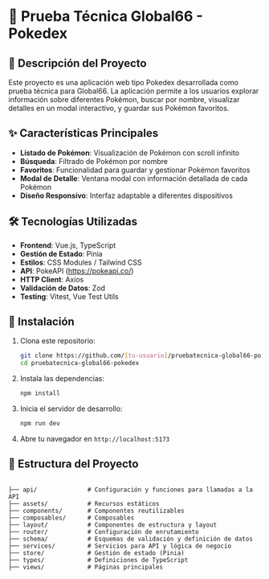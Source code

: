# 🔴 Prueba Técnica Global66 - Pokedex

## 📝 Descripción del Proyecto

Este proyecto es una aplicación web tipo Pokedex desarrollada como prueba técnica para Global66. La aplicación permite a los usuarios explorar información sobre diferentes Pokémon, buscar por nombre, visualizar detalles en un modal interactivo, y guardar sus Pokémon favoritos.

## ✨ Características Principales

- **Listado de Pokémon**: Visualización de Pokémon con scroll infinito
- **Búsqueda**: Filtrado de Pokémon por nombre
- **Favoritos**: Funcionalidad para guardar y gestionar Pokémon favoritos
- **Modal de Detalle**: Ventana modal con información detallada de cada Pokémon
- **Diseño Responsivo**: Interfaz adaptable a diferentes dispositivos

## 🛠️ Tecnologías Utilizadas

- **Frontend**: Vue.js, TypeScript
- **Gestión de Estado**: Pinia
- **Estilos**: CSS Modules / Tailwind CSS
- **API**: PokeAPI (https://pokeapi.co/)
- **HTTP Client**: Axios
- **Validación de Datos**: Zod
- **Testing**: Vitest, Vue Test Utils

## 🚀 Instalación

1. Clona este repositorio:
   ```bash
   git clone https://github.com/[tu-usuario]/pruebatecnica-global66-pokedex.git
   cd pruebatecnica-global66-pokedex
   ```

2. Instala las dependencias:
   ```bash
   npm install
   ```

3. Inicia el servidor de desarrollo:
   ```bash
   npm run dev
   ```

4. Abre tu navegador en `http://localhost:5173`

## 📂 Estructura del Proyecto

```

├── api/              # Configuración y funciones para llamadas a la API
├── assets/           # Recursos estáticos
├── components/       # Componentes reutilizables
├── composables/      # Composables
├── layout/           # Componentes de estructura y layout
├── router/           # Configuración de enrutamiento
├── schema/           # Esquemas de validación y definición de datos
├── services/         # Servicios para API y lógica de negocio
├── store/            # Gestión de estado (Pinia)
├── types/            # Definiciones de TypeScript
├── views/            # Páginas principales

```